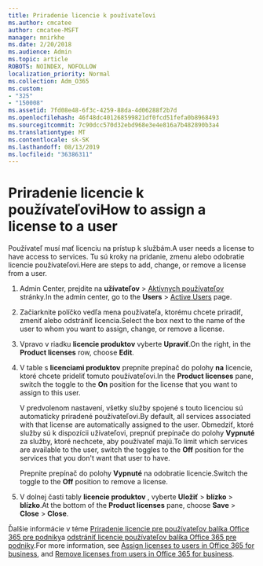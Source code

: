 ```yaml
---
title: Priradenie licencie k používateľovi
ms.author: cmcatee
author: cmcatee-MSFT
manager: mnirkhe
ms.date: 2/20/2018
ms.audience: Admin
ms.topic: article
ROBOTS: NOINDEX, NOFOLLOW
localization_priority: Normal
ms.collection: Adm_O365
ms.custom:
- "325"
- "150008"
ms.assetid: 7fd08e48-6f3c-4259-88da-4d06288f2b7d
ms.openlocfilehash: 46f48dc401268599821df0fcd51fefa0b8968493
ms.sourcegitcommit: 7c90dcc570d32ebd968e3e4e816a7b482890b3a4
ms.translationtype: MT
ms.contentlocale: sk-SK
ms.lasthandoff: 08/13/2019
ms.locfileid: "36386311"
---
```

# <a name="how-to-assign-a-license-to-a-user"></a><span data-ttu-id="cb69e-102">Priradenie licencie k používateľovi</span><span class="sxs-lookup"><span data-stu-id="cb69e-102">How to assign a license to a user</span></span>

<span data-ttu-id="cb69e-103">Používateľ musí mať licenciu na prístup k službám.</span><span class="sxs-lookup"><span data-stu-id="cb69e-103">A user needs a license to have access to services.</span></span> <span data-ttu-id="cb69e-104">Tu sú kroky na pridanie, zmenu alebo odobratie licencie používateľovi.</span><span class="sxs-lookup"><span data-stu-id="cb69e-104">Here are steps to add, change, or remove a license from a user.</span></span>
  
1. <span data-ttu-id="cb69e-105">Admin Center, prejdite na **užívateľov** \> [Aktívnych používateľov](https://go.microsoft.com/fwlink/p/?linkid=834822) stránky.</span><span class="sxs-lookup"><span data-stu-id="cb69e-105">In the admin center, go to the **Users** \> [Active Users](https://go.microsoft.com/fwlink/p/?linkid=834822) page.</span></span>

2. <span data-ttu-id="cb69e-106">Začiarknite políčko vedľa mena používateľa, ktorému chcete priradiť, zmeniť alebo odstrániť licencia.</span><span class="sxs-lookup"><span data-stu-id="cb69e-106">Select the box next to the name of the user to whom you want to assign, change, or remove a license.</span></span>

3. <span data-ttu-id="cb69e-107">Vpravo v riadku **licencie produktov** vyberte **Upraviť**.</span><span class="sxs-lookup"><span data-stu-id="cb69e-107">On the right, in the **Product licenses** row, choose **Edit**.</span></span>

4. <span data-ttu-id="cb69e-108">V table s **licenciami produktov** prepnite prepínač do polohy **na** licencie, ktoré chcete prideliť tomuto používateľovi.</span><span class="sxs-lookup"><span data-stu-id="cb69e-108">In the **Product licenses** pane, switch the toggle to the **On** position for the license that you want to assign to this user.</span></span>

    <span data-ttu-id="cb69e-109">V predvolenom nastavení, všetky služby spojené s touto licenciou sú automaticky priradené používateľovi.</span><span class="sxs-lookup"><span data-stu-id="cb69e-109">By default, all services associated with that license are automatically assigned to the user.</span></span> <span data-ttu-id="cb69e-110">Obmedziť, ktoré služby sú k dispozícii užívateľovi, prepnúť prepínače do polohy **Vypnuté** za služby, ktoré nechcete, aby používateľ majú.</span><span class="sxs-lookup"><span data-stu-id="cb69e-110">To limit which services are available to the user, switch the toggles to the **Off** position for the services that you don't want that user to have.</span></span>

    <span data-ttu-id="cb69e-111">Prepnite prepínač do polohy **Vypnuté** na odobratie licencie.</span><span class="sxs-lookup"><span data-stu-id="cb69e-111">Switch the toggle to the **Off** position to remove a license.</span></span>

5. <span data-ttu-id="cb69e-112">V dolnej časti tably **licencie produktov** , vyberte **Uložiť** \> **blízko** \> **blízko**.</span><span class="sxs-lookup"><span data-stu-id="cb69e-112">At the bottom of the **Product licenses** pane, choose **Save** \> **Close** \> **Close**.</span></span>

<span data-ttu-id="cb69e-113">Ďalšie informácie v téme [Priradenie licencie pre používateľov balíka Office 365 pre podniky](https://docs.microsoft.com/en-us/office365/admin/subscriptions-and-billing/assign-licenses-to-users)a [odstrániť licencie používateľov balíka Office 365 pre podniky](https://docs.microsoft.com/en-us/office365/admin/subscriptions-and-billing/remove-licenses-from-users).</span><span class="sxs-lookup"><span data-stu-id="cb69e-113">For more information, see [Assign licenses to users in Office 365 for business](https://docs.microsoft.com/en-us/office365/admin/subscriptions-and-billing/assign-licenses-to-users), and [Remove licenses from users in Office 365 for business](https://docs.microsoft.com/en-us/office365/admin/subscriptions-and-billing/remove-licenses-from-users).</span></span>